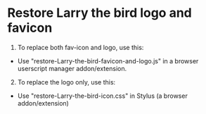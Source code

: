 # Restore Larry the bird logo and favicon

1) To replace both fav-icon and logo, use this:
* Use "restore-Larry-the-bird-favicon-and-logo.js" in a browser userscript manager addon/extension.

2) To replace the logo only, use this:
* Use "restore-Larry-the-bird-icon.css" in Stylus (a browser addon/extension)
